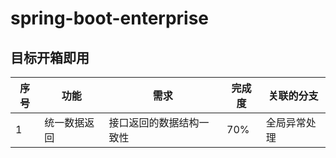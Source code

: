 # spring-boot-enterprise
## 目标开箱即用

|序号|功能|需求|完成度|关联的分支|
|---|---|---|---|---|
|1|统一数据返回|接口返回的数据结构一致性|70%|全局异常处理|

